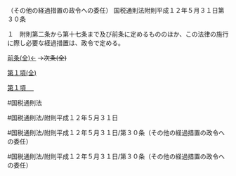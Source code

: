 （その他の経過措置の政令への委任）
国税通則法附則平成１２年５月３１日第３０条

１　附則第二条から第十七条まで及び前条に定めるもののほか、この法律の施行に際し必要な経過措置は、政令で定める。

[前条(全)←](国税通則法＿＿＿＿附則平成１２年５月３１日第２９条_.md)  ~~→次条(全)~~

[第１項(全)](国税通則法＿＿＿＿附則平成１２年５月３１日第３０条第１項_.md)  

[第１項 　 ](国税通則法＿＿＿＿附則平成１２年５月３１日第３０条第１項.md)  

#国税通則法

#国税通則法/附則平成１２年５月３１日

#国税通則法/附則平成１２年５月３１日/第３０条（その他の経過措置の政令への委任）

#国税通則法/附則平成１２年５月３１日/第３０条（その他の経過措置の政令への委任）

